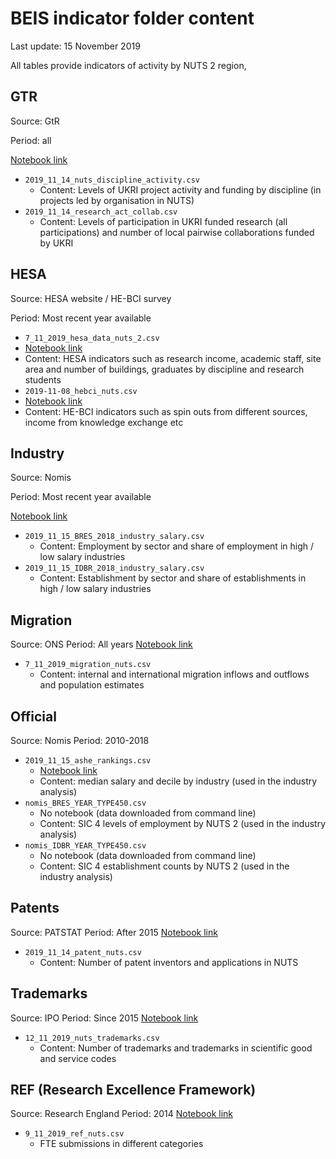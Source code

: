# BEIS indicator folder content

Last update: 15 November 2019

All tables provide indicators of activity by NUTS 2 region,

## GTR

Source: GtR

Period: all

[Notebook link](https://github.com/nestauk/beis-indicators/blob/master/notebooks/dev/07_jmg_gtr_collection.ipynb)

* `2019_11_14_nuts_discipline_activity.csv`
  * Content: Levels of UKRI project activity and funding by discipline (in projects led by organisation in NUTS)
* `2019_11_14_research_act_collab.csv`
  * Content: Levels of participation in UKRI funded research (all participations) and number of local pairwise collaborations funded by UKRI

## HESA

Source: HESA website / HE-BCI survey

Period: Most recent year available

* `7_11_2019_hesa_data_nuts_2.csv`
 * [Notebook link](https://github.com/nestauk/beis-indicators/blob/master/notebooks/dev/01_jmg_hesa_data.ipynb)
 * Content: HESA indicators such as research income, academic staff, site area and number of buildings, graduates by discipline and research students
* `2019-11-08_hebci_nuts.csv`
 * [Notebook link](https://github.com/nestauk/beis-indicators/blob/master/notebooks/dev/03_jmg_hebci.ipynb)
 * Content: HE-BCI indicators such as spin outs from different sources, income from knowledge exchange etc

## Industry

Source: Nomis

Period: Most recent year available

[Notebook link](https://github.com/nestauk/beis-indicators/blob/master/notebooks/dev/08_jmg_bres_idbr.ipynb)

* `2019_11_15_BRES_2018_industry_salary.csv`
  * Content: Employment by sector and share of employment in high / low salary industries
* `2019_11_15_IDBR_2018_industry_salary.csv`
  * Content: Establishment by sector and share of establishments in high / low salary industries

## Migration

Source: ONS
Period: All years
[Notebook link](https://github.com/nestauk/beis-indicators/blob/master/notebooks/dev/02_jmg_migration.ipynb)

* `7_11_2019_migration_nuts.csv`
  * Content: internal and international migration inflows and outflows and population estimates

## Official

Source: Nomis
Period: 2010-2018

* `2019_11_15_ashe_rankings.csv`
  * [Notebook link](https://github.com/nestauk/beis-indicators/blob/master/notebooks/dev/0-jmg-ashe_sectoral.ipynb)
  * Content: median salary and decile by industry (used in the industry analysis)
* `nomis_BRES_YEAR_TYPE450.csv`
  * No notebook (data downloaded from command line)
  * Content: SIC 4 levels of employment by NUTS 2 (used in the industry analysis) 
* `nomis_IDBR_YEAR_TYPE450.csv`
  * No notebook (data downloaded from command line)
  * Content: SIC 4 establishment counts by NUTS 2 (used in the industry analysis)

## Patents

Source: PATSTAT
Period: After 2015
[Notebook link](https://github.com/nestauk/beis-indicators/blob/master/notebooks/dev/06_jmg_patents.ipynb)

* `2019_11_14_patent_nuts.csv`
  * Content: Number of patent inventors and applications in NUTS

## Trademarks

Source: IPO
Period: Since 2015
[Notebook link](https://github.com/nestauk/beis-indicators/blob/master/notebooks/dev/05-jmg-trademarks.ipynb)

* `12_11_2019_nuts_trademarks.csv`
  * Content: Number of trademarks and trademarks in scientific good and service codes

## REF (Research Excellence Framework)

Source: Research England
Period: 2014
[Notebook link](https://github.com/nestauk/beis-indicators/blob/master/notebooks/dev/04-jmg-ref.ipynb)

* `9_11_2019_ref_nuts.csv`
  * FTE submissions in different categories



